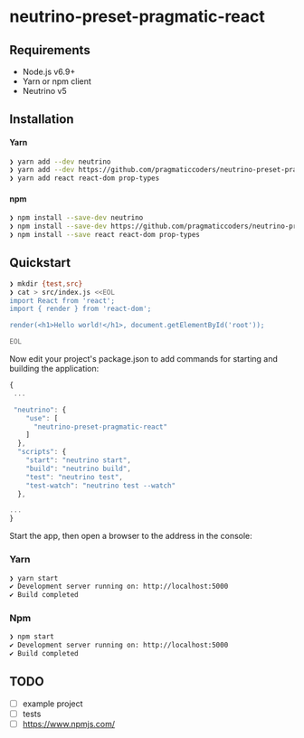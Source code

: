 # neutrino-preset-pragmatic-react
## Requirements

- Node.js v6.9+
- Yarn or npm client
- Neutrino v5

## Installation

#### Yarn

```bash
❯ yarn add --dev neutrino
❯ yarn add --dev https://github.com/pragmaticcoders/neutrino-preset-pragmatic-react.git#v1.1.0
❯ yarn add react react-dom prop-types
```

#### npm

```bash
❯ npm install --save-dev neutrino
❯ npm install --save-dev https://github.com/pragmaticcoders/neutrino-preset-pragmatic-react.git#v1.1.0
❯ npm install --save react react-dom prop-types
```

## Quickstart

```bash
❯ mkdir {test,src}
❯ cat > src/index.js <<EOL
import React from 'react';
import { render } from 'react-dom';

render(<h1>Hello world!</h1>, document.getElementById('root'));

EOL
```

Now edit your project's package.json to add commands for starting and building the application:

```javascript
{
 ...

 "neutrino": {
    "use": [
      "neutrino-preset-pragmatic-react"
    ]
  },
  "scripts": {
    "start": "neutrino start",
    "build": "neutrino build",
    "test": "neutrino test",
    "test-watch": "neutrino test --watch"
  },

...
}
```

Start the app, then open a browser to the address in the console:

### Yarn

```bash
❯ yarn start
✔ Development server running on: http://localhost:5000
✔ Build completed
```

### Npm

```bash
❯ npm start
✔ Development server running on: http://localhost:5000
✔ Build completed
```

## TODO
- [ ] example project
- [ ] tests
- [ ] https://www.npmjs.com/
